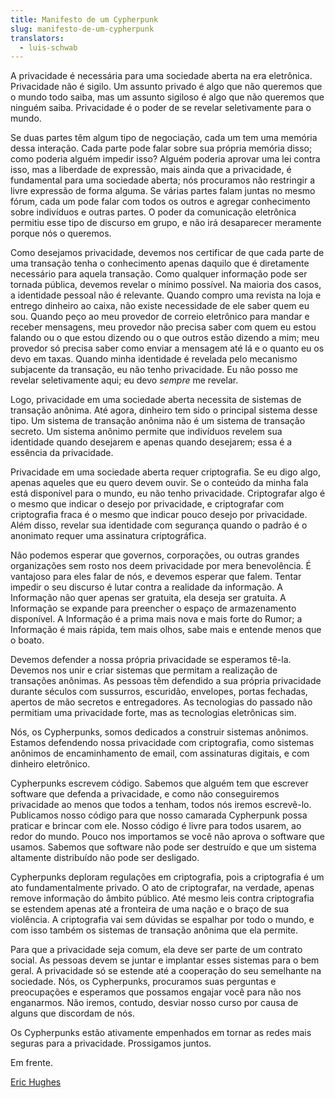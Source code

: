 ```yaml
---
title: Manifesto de um Cypherpunk
slug: manifesto-de-um-cypherpunk
translators:
  - luis-schwab
---
```


A privacidade é necessária para uma sociedade aberta na era eletrônica. Privacidade não é sigilo. Um assunto privado é algo que não queremos que o mundo todo saiba, mas um assunto sigiloso é algo que não queremos que ninguém saiba. Privacidade é o poder de se revelar seletivamente para o mundo.

Se duas partes têm algum tipo de negociação, cada um tem uma memória dessa interação. Cada parte pode falar sobre sua própria memória disso; como poderia alguém impedir isso? Alguém poderia aprovar uma lei contra isso, mas a liberdade de expressão, mais ainda que a privacidade, é fundamental para uma sociedade aberta; nós procuramos não restringir a livre expressão de forma alguma. Se várias partes falam juntas no mesmo fórum, cada um pode falar com todos os outros e agregar conhecimento sobre indivíduos e outras partes. O poder da comunicação eletrônica permitiu esse tipo de discurso em grupo, e não irá desaparecer meramente porque nós o queremos.

Como desejamos privacidade, devemos nos certificar de que cada parte de uma transação tenha o conhecimento apenas daquilo que é diretamente necessário para aquela transação. Como qualquer informação pode ser tornada pública, devemos revelar o mínimo possível. Na maioria dos casos, a identidade pessoal não é relevante. Quando compro uma revista na loja e entrego dinheiro ao caixa, não existe necessidade de ele saber quem eu sou. Quando peço ao meu provedor de correio eletrônico para mandar e receber mensagens, meu provedor não precisa saber com quem eu estou falando ou o que estou dizendo ou o que outros estão dizendo a mim; meu provedor só precisa saber como enviar a mensagem até lá e o quanto eu os devo em taxas. Quando minha identidade é revelada pelo mecanismo subjacente da transação, eu não tenho privacidade. Eu não posso me revelar seletivamente aqui; eu devo _sempre_ me revelar.

Logo, privacidade em uma sociedade aberta necessita de sistemas de transação anônima. Até agora, dinheiro tem sido o principal sistema desse tipo. Um sistema de transação anônima não é um sistema de transação secreto. Um sistema anônimo permite que indivíduos revelem sua identidade quando desejarem e apenas quando desejarem; essa é a essência da privacidade.

Privacidade em uma sociedade aberta requer criptografia. Se eu digo algo, apenas aqueles que eu quero devem ouvir. Se o conteúdo da minha fala está disponível para o mundo, eu não tenho privacidade. Criptografar algo é o mesmo que indicar o desejo por privacidade, e criptografar com criptografia fraca é o mesmo que indicar pouco desejo por privacidade. Além disso, revelar sua identidade com segurança quando o padrão é o anonimato requer uma assinatura criptográfica.

Não podemos esperar que governos, corporações, ou outras grandes organizações sem rosto nos deem privacidade por mera benevolência. É vantajoso para eles falar de nós, e devemos esperar que falem. Tentar impedir o seu discurso é lutar contra a realidade da informação. A Informação não quer apenas ser gratuita, ela deseja ser gratuita. A Informação se expande para preencher o espaço de armazenamento disponível. A Informação é a prima mais nova e mais forte do Rumor; a Informação é mais rápida, tem mais olhos, sabe mais e entende menos que o boato.

Devemos defender a nossa própria privacidade se esperamos tê-la. Devemos nos unir e criar sistemas que permitam a realização de transações anônimas. As pessoas têm defendido a sua própria privacidade durante séculos com sussurros, escuridão, envelopes, portas fechadas, apertos de mão secretos e entregadores. As tecnologias do passado não permitiam uma privacidade forte, mas as tecnologias eletrônicas sim.

Nós, os Cypherpunks, somos dedicados a construir sistemas anônimos. Estamos defendendo nossa privacidade com criptografia, como sistemas anônimos de encaminhamento de email, com assinaturas digitais, e com dinheiro eletrônico.

Cypherpunks escrevem código. Sabemos que alguém tem que escrever software que defenda a privacidade, e como não conseguiremos privacidade ao menos que todos a tenham, todos nós iremos escrevê-lo. Publicamos nosso código para que nosso camarada Cypherpunk possa praticar e brincar com ele. Nosso código é livre para todos usarem, ao redor do mundo. Pouco nos importamos se você não aprova o software que usamos. Sabemos que software não pode ser destruído e que um sistema altamente distribuído não pode ser desligado.

Cypherpunks deploram regulações em criptografia, pois a criptografia é um ato fundamentalmente privado. O ato de criptografar, na verdade, apenas remove informação do âmbito público. Até mesmo leis contra criptografia se estendem apenas até a fronteira de uma nação e o braço de sua violência. A criptografia vai sem dúvidas se espalhar por todo o mundo, e com isso também os sistemas de transação anônima que ela permite.

Para que a privacidade seja comum, ela deve ser parte de um contrato social. As pessoas devem se juntar e implantar esses sistemas para o bem geral. A privacidade só se estende até a cooperação do seu semelhante na sociedade. Nós, os Cypherpunks, procuramos suas perguntas e preocupações e esperamos que possamos engajar você para não nos enganarmos. Não iremos, contudo, desviar nosso curso por causa de alguns que discordam de nós.

Os Cypherpunks estão ativamente empenhados em tornar as redes mais seguras para a privacidade. Prossigamos juntos.

Em frente.

[Eric Hughes](mailto:hughes@soda.berkeley.edu)
